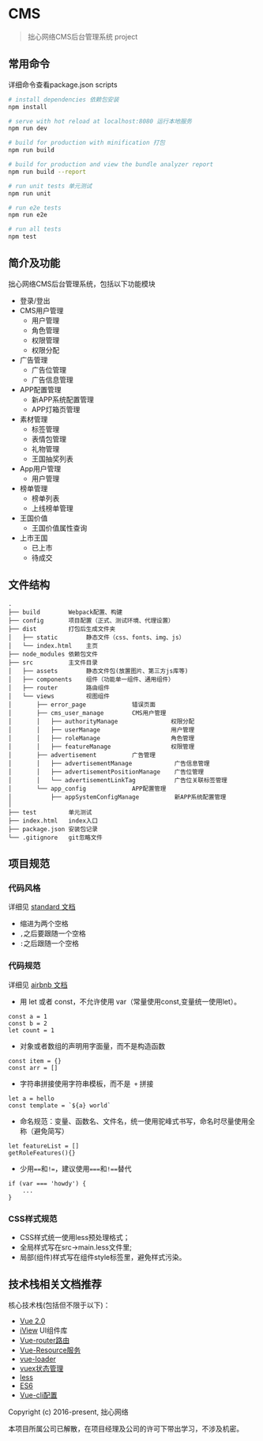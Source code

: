 # CMS

> 拙心网络CMS后台管理系统 project

## 常用命令
详细命令查看package.json scripts

``` bash
# install dependencies 依赖包安装
npm install

# serve with hot reload at localhost:8080 运行本地服务
npm run dev

# build for production with minification 打包
npm run build

# build for production and view the bundle analyzer report
npm run build --report

# run unit tests 单元测试
npm run unit

# run e2e tests
npm run e2e

# run all tests
npm test
```

## 简介及功能
拙心网络CMS后台管理系统，包括以下功能模块
- 登录/登出
- CMS用户管理
    - 用户管理
    - 角色管理
    - 权限管理
    - 权限分配
- 广告管理
    - 广告位管理
    - 广告信息管理
- APP配置管理
    - 新APP系统配置管理
    - APP灯箱页管理
- 素材管理
    - 标签管理
    - 表情包管理
    - 礼物管理
    - 王国抽奖列表
- App用户管理
    - 用户管理
- 榜单管理
    - 榜单列表
    - 上线榜单管理
- 王国价值
    - 王国价值属性查询
- 上市王国
    - 已上市
    - 待成交


## 文件结构
```shell
.
├── build        Webpack配置、构建
├── config       项目配置（正式、测试环境、代理设置）
├── dist         打包后生成文件夹
│   ├── static        静态文件（css、fonts、img、js）
│   └── index.html    主页
├── node_modules 依赖包文件 
├── src          主文件目录
│   ├── assets        静态文件包(放置图片、第三方js库等)
│   ├── components    组件（功能单一组件、通用组件）
│   ├── router        路由组件
│   └── views         视图组件
│       ├── error_page             错误页面
│       ├── cms_user_manage        CMS用户管理
│       │   ├── authorityManage               权限分配
│       │   ├── userManage                    用户管理
│       │   ├── roleManage                    角色管理
│       │   ├── featureManage                 权限管理
│       ├── advertisement          广告管理
│       │   ├── advertisementManage            广告信息管理
│       │   ├── advertisementPositionManage    广告位管理
│       │   └── advertisementLinkTag           广告位关联标签管理
│       └── app_config             APP配置管理
│           ├── appSystemConfigManage          新APP系统配置管理
│ 
├── test         单元测试
├── index.html   index入口
├── package.json 安装包记录
└── .gitignore   git忽略文件
```

## 项目规范

### 代码风格
详细见 [standard 文档](https://standardjs.com/rules.html)
- 缩进为两个空格
- `,`之后要跟随一个空格
- `:`之后跟随一个空格

### 代码规范
详细见 [airbnb 文档](https://github.com/airbnb/javascript#types)

- 用 let 或者 const，不允许使用 var（常量使用const,变量统一使用let）。
```
const a = 1
const b = 2
let count = 1
```

- 对象或者数组的声明用字面量，而不是构造函数
```
const item = {}
const arr = []
```

- 字符串拼接使用字符串模板，而不是` +` 拼接
```
let a = hello
const template = `${a} world`
```

- 命名规范：变量、函数名、文件名，统一使用驼峰式书写，命名时尽量使用全称（避免简写）
```
let featureList = []
getRoleFeatures(){}

```

- 少用`==`和`!=`，建议使用`===`和`!==`替代
```
if (var === 'howdy') {
    ...
}
```

### CSS样式规范
- CSS样式统一使用less预处理格式；
- 全局样式写在src->main.less文件里;
- 局部(组件)样式写在组件style标签里，避免样式污染。


## 技术栈相关文档推荐
核心技术栈(包括但不限于以下)：
- [Vue 2.0](https://cn.vuejs.org/v2/guide/)
- [iView](https://www.iviewui.com) UI组件库
- [Vue-router路由](https://router.vuejs.org/zh-cn/)
- [Vue-Resource服务](https://www.gitbook.com/book/cw1997/vue-resource/details) 
- [vue-loader](https://vue-loader.vuejs.org/zh-cn/)
- [vuex状态管理](https://vuex.vuejs.org/zh-cn/)
- [less](http://less.bootcss.com/)
- [ES6](http://es6.ruanyifeng.com/)
- [Vue-cli配置](https://seminelee.github.io/2017/07/09/webpack-2/)

Copyright (c) 2016-present, 拙心网络


本项目所属公司已解散，在项目经理及公司的许可下带出学习，不涉及机密。
